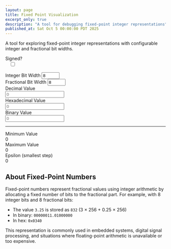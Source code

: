 ```yaml
---
layout: page
title: Fixed Point Visualization
excerpt_only: true
description: "A tool for debugging fixed-point integer representations"
published_at: Sat Oct 5 00:00:00 PDT 2025
---
```


A tool for exploring fixed-point integer representations with configurable integer and fractional bit widths.

<style>
    /* Make readonly divs behave like readonly inputs with proper overflow */
    .form-control#minValue,
    .form-control#maxValue,
    .form-control#epsilon {
        overflow: hidden;
        text-overflow: ellipsis;
        white-space: nowrap;
    }
</style>

<div class="card">
    <div class="card-body">
        <form>
            <div class="row mb-3">
                <div class="col-md-2">
                    <label class="form-label d-block">Signed?</label>
                    <div class="d-flex align-items-center" style="height: auto; min-height: calc(1.5em + 0.75rem + 2px); padding-left: calc(0.75rem + 1px);">
                        <div class="form-check mb-0">
                            <input type="checkbox" id="signed" class="form-check-input" onchange="updateFromControl()">
                        </div>
                    </div>
                </div>
                <div class="col-md-5">
                    <label for="intWidth" class="form-label">Integer Bit Width</label>
                    <input type="number" id="intWidth" class="form-control" min="0" max="63" value="8" oninput="updateFromControl()">
                </div>
                <div class="col-md-5">
                    <label for="fracWidth" class="form-label">Fractional Bit Width</label>
                    <input type="number" id="fracWidth" class="form-control" min="0" max="63" value="8" oninput="updateFromControl()">
                </div>
            </div>
            <div class="row mb-3">
                <div class="col-md-12">
                    <label for="decimal" class="form-label">Decimal Value</label>
                    <div class="form-group copyable">
                        <input type="text" id="decimal" class="form-control" placeholder="0" oninput="updateFromDecimal()" onblur="updateFromDecimal(true)" onkeydown="handleEnter(event, updateFromDecimal)">
                    </div>
                </div>
            </div>
            <div class="row mb-3">
                <div class="col-md-12">
                    <label for="hex" class="form-label">Hexadecimal Value</label>
                    <div class="form-group copyable">
                        <input type="text" id="hex" class="form-control" placeholder="0" oninput="updateFromHex()" onblur="updateFromHex(true)" onkeydown="handleEnter(event, updateFromHex)">
                    </div>
                </div>
            </div>
            <div class="row mb-3">
                <div class="col-md-12">
                    <label for="binary" class="form-label">Binary Value</label>
                    <div class="form-group copyable">
                        <input type="text" id="binary" class="form-control" placeholder="0" oninput="updateFromBinary()" onblur="updateFromBinary(true)" onkeydown="handleEnter(event, updateFromBinary)">
                    </div>
                </div>
            </div>
            <hr>
            <div class="row mb-2">
                <div class="col-md-4">
                    <label class="form-label">Minimum Value</label>
                    <div class="form-group copyable">
                        <div class="form-control" id="minValue">0</div>
                    </div>
                </div>
                <div class="col-md-4">
                    <label class="form-label">Maximum Value</label>
                    <div class="form-group copyable">
                        <div class="form-control" id="maxValue">0</div>
                    </div>
                </div>
                <div class="col-md-4">
                    <label class="form-label">Epsilon (smallest step)</label>
                    <div class="form-group copyable">
                        <div class="form-control" id="epsilon">0</div>
                    </div>
                </div>
            </div>
        </form>
    </div>
</div>

<script>
    // State management
    let shadowValue = 0n; // 64-bit shadow copy
    let updating = false; // Prevent circular updates
    let activeField = null; // Track which field is being edited
    let previousWidth = 16; // Track previous total width for sign extension

    function handleEnter(event, updateFunc) {
        if (event.key === 'Enter') {
            event.target.blur(); // Trigger the blur event
            updateFunc(true);
        }
    }

    function getQueryParam(name) {
        const params = new URLSearchParams(window.location.search);
        return params.get(name) || '';
    }

    function setQueryParams() {
        const intWidth = getIntWidth();
        const fracWidth = getFracWidth();
        const signed = isSigned();
        const raw = getCurrentRawValue();
        
        const params = new URLSearchParams();
        
        // Store bit widths in "int.frac" format
        if (intWidth > 0 || fracWidth > 0) {
            params.set('bits', `${intWidth}.${fracWidth}`);
        }
        
        // Store signed flag
        if (signed) {
            params.set('signed', '1');
        }
        
        // Store value as hex (most compact representation)
        if (raw !== 0n) {
            params.set('value', raw.toString(16));
        }
        
        const newUrl = window.location.pathname + (params.toString() ? '?' + params.toString() : '') + window.location.hash;
        window.history.replaceState({}, '', newUrl);
    }

    function getTotalWidth() {
        const intWidth = parseInt(document.getElementById('intWidth').value) || 0;
        const fracWidth = parseInt(document.getElementById('fracWidth').value) || 0;
        return Math.min(intWidth + fracWidth, 64);
    }

    function isSigned() {
        return document.getElementById('signed').checked;
    }

    function getIntWidth() {
        return parseInt(document.getElementById('intWidth').value) || 0;
    }

    function getFracWidth() {
        return parseInt(document.getElementById('fracWidth').value) || 0;
    }

    // Convert the current value to the active bit width (sign-extend or zero-extend/truncate)
    function adjustValueToWidth(value, fromWidth, toWidth, signed) {
        if (fromWidth === toWidth) return value;

        if (toWidth > fromWidth) {
            // Extending
            if (signed && fromWidth > 0) {
                // Sign extend
                const signBit = (value >> BigInt(fromWidth - 1)) & 1n;
                if (signBit) {
                    // Negative number - fill with 1s
                    const mask = (1n << BigInt(toWidth - fromWidth)) - 1n;
                    return value | (mask << BigInt(fromWidth));
                }
            }
            // Unsigned or positive signed - zero extend (already done)
            return value;
        } else {
            // Truncating
            const mask = (1n << BigInt(toWidth)) - 1n;
            return value & mask;
        }
    }

    // Get the current value as a signed or unsigned integer
    function getCurrentRawValue() {
        const totalWidth = getTotalWidth();
        if (totalWidth === 0) return 0n;

        let value = shadowValue;

        // Truncate to current width
        const mask = (1n << BigInt(totalWidth)) - 1n;
        value = value & mask;

        return value;
    }

    // Convert raw integer to decimal considering fractional bits
    function rawToDecimal(raw, signed, fracWidth) {
        const totalWidth = getTotalWidth();
        if (totalWidth === 0) return 0;

        let value = raw;

        // Handle signed values
        if (signed && totalWidth > 0) {
            const signBit = (value >> BigInt(totalWidth - 1)) & 1n;
            if (signBit) {
                // Negative number - compute two's complement
                const mask = (1n << BigInt(totalWidth)) - 1n;
                value = value - (mask + 1n);
            }
        }

        // Convert to decimal considering fractional part
        const divisor = Math.pow(2, fracWidth);
        return Number(value) / divisor;
    }

    // Convert decimal to raw integer considering fractional bits
    function decimalToRaw(decimal, fracWidth) {
        const multiplier = Math.pow(2, fracWidth);
        return BigInt(Math.round(decimal * multiplier));
    }

    function updateReadOnlyFields() {
        const totalWidth = getTotalWidth();
        const signed = isSigned();
        const fracWidth = getFracWidth();

        if (totalWidth === 0) {
            document.getElementById('minValue').textContent = '0';
            document.getElementById('maxValue').textContent = '0';
            document.getElementById('epsilon').textContent = '0';
            return;
        }

        // Calculate epsilon
        const epsilon = 1.0 / Math.pow(2, fracWidth);
        document.getElementById('epsilon').textContent = epsilon.toString();

        // Calculate min/max
        if (signed) {
            const maxRaw = (1n << BigInt(totalWidth - 1)) - 1n;
            const minRaw = -(1n << BigInt(totalWidth - 1));
            document.getElementById('maxValue').textContent = rawToDecimal(maxRaw, false, fracWidth).toString();
            document.getElementById('minValue').textContent = (Number(minRaw) / Math.pow(2, fracWidth)).toString();
        } else {
            const maxRaw = (1n << BigInt(totalWidth)) - 1n;
            document.getElementById('maxValue').textContent = rawToDecimal(maxRaw, false, fracWidth).toString();
            document.getElementById('minValue').textContent = '0';
        }
    }

    function updateAllFields(skipActiveField = true) {
        if (updating) return;
        updating = true;
        
        const raw = getCurrentRawValue();
        const totalWidth = getTotalWidth();
        const signed = isSigned();
        const fracWidth = getFracWidth();
        
        // Update decimal (skip if it's the active field)
        if (!skipActiveField || activeField !== 'decimal') {
            const decimal = rawToDecimal(raw, signed, fracWidth);
            document.getElementById('decimal').value = decimal.toString();
        }
        
        // Update hex (skip if it's the active field)
        if (!skipActiveField || activeField !== 'hex') {
            if (totalWidth > 0) {
                const hexDigits = Math.ceil(totalWidth / 4);
                document.getElementById('hex').value = raw.toString(16).toUpperCase().padStart(hexDigits, '0');
            } else {
                document.getElementById('hex').value = '0';
            }
        }
        
        // Update binary (skip if it's the active field)
        if (!skipActiveField || activeField !== 'binary') {
            if (totalWidth > 0) {
                document.getElementById('binary').value = raw.toString(2).padStart(totalWidth, '0');
            } else {
                document.getElementById('binary').value = '0';
            }
        }
        
        updateReadOnlyFields();
        
        updating = false;
        
        // Update URL parameters (unless we're still initializing)
        if (document.readyState === 'complete') {
            setQueryParams();
        }
    }

    function updateFromControl() {
        if (updating) return;

        const totalWidth = getTotalWidth();
        const signed = isSigned();

        // Adjust shadow value from previous width to new width
        shadowValue = adjustValueToWidth(shadowValue, previousWidth, totalWidth, signed);
        
        // Update the previous width for next time
        previousWidth = totalWidth;

        // Ensure shadow value fits in the new width
        if (totalWidth > 0) {
            const mask = (1n << BigInt(totalWidth)) - 1n;
            shadowValue = shadowValue & mask;
        } else {
            shadowValue = 0n;
        }

        updateAllFields();
    }

    function updateFromDecimal(forceUpdate = false) {
        if (updating) return;
        
        if (!forceUpdate) {
            activeField = 'decimal';
        }
        
        updating = true;
        
        const decimalStr = document.getElementById('decimal').value;
        if (decimalStr === '') {
            updating = false;
            if (forceUpdate) activeField = null;
            return;
        }
        
        const decimal = parseFloat(decimalStr);
        if (isNaN(decimal)) {
            updating = false;
            if (forceUpdate) activeField = null;
            return;
        }
        
        const fracWidth = getFracWidth();
        const totalWidth = getTotalWidth();
        const signed = isSigned();
        
        // Convert to raw
        let raw = decimalToRaw(decimal, fracWidth);
        
        // Handle negative numbers for signed types
        if (signed && raw < 0n && totalWidth > 0) {
            const mask = (1n << BigInt(totalWidth)) - 1n;
            raw = (mask + 1n) + raw; // Two's complement
        }
        
        // Mask to current width
        if (totalWidth > 0) {
            const mask = (1n << BigInt(totalWidth)) - 1n;
            raw = raw & mask;
        } else {
            raw = 0n;
        }
        
        shadowValue = raw;
        previousWidth = totalWidth; // Update previous width when value changes
        
        updating = false;
        
        if (forceUpdate) {
            activeField = null;
            updateAllFields(false);
        } else {
            updateAllFields(true);
        }
    }

    function updateFromHex(forceUpdate = false) {
        if (updating) return;
        
        if (!forceUpdate) {
            activeField = 'hex';
        }
        
        updating = true;
        
        const hexStr = document.getElementById('hex').value.replace(/[^0-9A-Fa-f]/g, '');
        if (hexStr === '') {
            updating = false;
            if (forceUpdate) activeField = null;
            return;
        }
        
        try {
            let raw = BigInt('0x' + hexStr);
            const totalWidth = getTotalWidth();
            
            // Mask to current width
            if (totalWidth > 0) {
                const mask = (1n << BigInt(totalWidth)) - 1n;
                raw = raw & mask;
            } else {
                raw = 0n;
            }
            
            shadowValue = raw;
            previousWidth = totalWidth; // Update previous width when value changes
            
            updating = false;
            
            if (forceUpdate) {
                activeField = null;
                updateAllFields(false);
            } else {
                updateAllFields(true);
            }
        } catch (e) {
            updating = false;
            if (forceUpdate) activeField = null;
        }
    }

    function updateFromBinary(forceUpdate = false) {
        if (updating) return;
        
        if (!forceUpdate) {
            activeField = 'binary';
        }
        
        updating = true;
        
        const binaryStr = document.getElementById('binary').value.replace(/[^01]/g, '');
        if (binaryStr === '') {
            updating = false;
            if (forceUpdate) activeField = null;
            return;
        }
        
        try {
            let raw = BigInt('0b' + binaryStr);
            const totalWidth = getTotalWidth();
            
            // Mask to current width
            if (totalWidth > 0) {
                const mask = (1n << BigInt(totalWidth)) - 1n;
                raw = raw & mask;
            } else {
                raw = 0n;
            }
            
            shadowValue = raw;
            previousWidth = totalWidth; // Update previous width when value changes
            
            updating = false;
            
            if (forceUpdate) {
                activeField = null;
                updateAllFields(false);
            } else {
                updateAllFields(true);
            }
        } catch (e) {
            updating = false;
            if (forceUpdate) activeField = null;
        }
    }

    // Initialize on page load
    document.addEventListener('DOMContentLoaded', function() {
        // Load from URL parameters if present
        const bitsParam = getQueryParam('bits');
        const signedParam = getQueryParam('signed');
        const valueParam = getQueryParam('value');
        
        // Parse bits parameter (format: "int.frac")
        if (bitsParam) {
            const parts = bitsParam.split('.');
            if (parts.length === 2) {
                const intWidth = parseInt(parts[0]);
                const fracWidth = parseInt(parts[1]);
                if (!isNaN(intWidth) && intWidth >= 0 && intWidth <= 63) {
                    document.getElementById('intWidth').value = intWidth;
                }
                if (!isNaN(fracWidth) && fracWidth >= 0 && fracWidth <= 63) {
                    document.getElementById('fracWidth').value = fracWidth;
                }
            }
        }
        
        // Set signed checkbox
        if (signedParam === '1') {
            document.getElementById('signed').checked = true;
        }
        
        // Load value
        if (valueParam) {
            try {
                shadowValue = BigInt('0x' + valueParam);
                const totalWidth = getTotalWidth();
                if (totalWidth > 0) {
                    const mask = (1n << BigInt(totalWidth)) - 1n;
                    shadowValue = shadowValue & mask;
                }
            } catch (e) {
                shadowValue = 0n;
            }
        }
        
        previousWidth = getTotalWidth(); // Initialize previous width
        updateAllFields();
        
        // Focus the decimal field if no value was loaded
        if (!valueParam) {
            document.getElementById('decimal').focus();
        }
    });
</script>

## About Fixed-Point Numbers

Fixed-point numbers represent fractional values using integer arithmetic by allocating a fixed number of bits to the fractional part. For example, with 8 integer bits and 8 fractional bits:
- The value `3.25` is stored as `832` (3 × 256 + 0.25 × 256)
- In binary: `00000011.01000000`
- In hex: `0x0340`

This representation is commonly used in embedded systems, digital signal processing, and situations where floating-point arithmetic is unavailable or too expensive.
